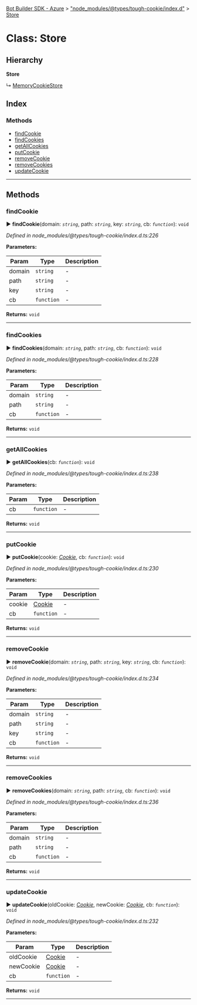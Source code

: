 [Bot Builder SDK - Azure](../README.md) > ["node_modules/@types/tough-cookie/index.d"](../modules/_node_modules__types_tough_cookie_index_d_.md) > [Store](../classes/_node_modules__types_tough_cookie_index_d_.store.md)



# Class: Store

## Hierarchy

**Store**

↳  [MemoryCookieStore](_node_modules__types_tough_cookie_index_d_.memorycookiestore.md)








## Index

### Methods

* [findCookie](_node_modules__types_tough_cookie_index_d_.store.md#findcookie)
* [findCookies](_node_modules__types_tough_cookie_index_d_.store.md#findcookies)
* [getAllCookies](_node_modules__types_tough_cookie_index_d_.store.md#getallcookies)
* [putCookie](_node_modules__types_tough_cookie_index_d_.store.md#putcookie)
* [removeCookie](_node_modules__types_tough_cookie_index_d_.store.md#removecookie)
* [removeCookies](_node_modules__types_tough_cookie_index_d_.store.md#removecookies)
* [updateCookie](_node_modules__types_tough_cookie_index_d_.store.md#updatecookie)



---
## Methods
<a id="findcookie"></a>

###  findCookie

► **findCookie**(domain: *`string`*, path: *`string`*, key: *`string`*, cb: *`function`*): `void`



*Defined in node_modules/@types/tough-cookie/index.d.ts:226*



**Parameters:**

| Param | Type | Description |
| ------ | ------ | ------ |
| domain | `string`   |  - |
| path | `string`   |  - |
| key | `string`   |  - |
| cb | `function`   |  - |





**Returns:** `void`





___

<a id="findcookies"></a>

###  findCookies

► **findCookies**(domain: *`string`*, path: *`string`*, cb: *`function`*): `void`



*Defined in node_modules/@types/tough-cookie/index.d.ts:228*



**Parameters:**

| Param | Type | Description |
| ------ | ------ | ------ |
| domain | `string`   |  - |
| path | `string`   |  - |
| cb | `function`   |  - |





**Returns:** `void`





___

<a id="getallcookies"></a>

###  getAllCookies

► **getAllCookies**(cb: *`function`*): `void`



*Defined in node_modules/@types/tough-cookie/index.d.ts:238*



**Parameters:**

| Param | Type | Description |
| ------ | ------ | ------ |
| cb | `function`   |  - |





**Returns:** `void`





___

<a id="putcookie"></a>

###  putCookie

► **putCookie**(cookie: *[Cookie](_node_modules__types_tough_cookie_index_d_.cookie.md)*, cb: *`function`*): `void`



*Defined in node_modules/@types/tough-cookie/index.d.ts:230*



**Parameters:**

| Param | Type | Description |
| ------ | ------ | ------ |
| cookie | [Cookie](_node_modules__types_tough_cookie_index_d_.cookie.md)   |  - |
| cb | `function`   |  - |





**Returns:** `void`





___

<a id="removecookie"></a>

###  removeCookie

► **removeCookie**(domain: *`string`*, path: *`string`*, key: *`string`*, cb: *`function`*): `void`



*Defined in node_modules/@types/tough-cookie/index.d.ts:234*



**Parameters:**

| Param | Type | Description |
| ------ | ------ | ------ |
| domain | `string`   |  - |
| path | `string`   |  - |
| key | `string`   |  - |
| cb | `function`   |  - |





**Returns:** `void`





___

<a id="removecookies"></a>

###  removeCookies

► **removeCookies**(domain: *`string`*, path: *`string`*, cb: *`function`*): `void`



*Defined in node_modules/@types/tough-cookie/index.d.ts:236*



**Parameters:**

| Param | Type | Description |
| ------ | ------ | ------ |
| domain | `string`   |  - |
| path | `string`   |  - |
| cb | `function`   |  - |





**Returns:** `void`





___

<a id="updatecookie"></a>

###  updateCookie

► **updateCookie**(oldCookie: *[Cookie](_node_modules__types_tough_cookie_index_d_.cookie.md)*, newCookie: *[Cookie](_node_modules__types_tough_cookie_index_d_.cookie.md)*, cb: *`function`*): `void`



*Defined in node_modules/@types/tough-cookie/index.d.ts:232*



**Parameters:**

| Param | Type | Description |
| ------ | ------ | ------ |
| oldCookie | [Cookie](_node_modules__types_tough_cookie_index_d_.cookie.md)   |  - |
| newCookie | [Cookie](_node_modules__types_tough_cookie_index_d_.cookie.md)   |  - |
| cb | `function`   |  - |





**Returns:** `void`





___


